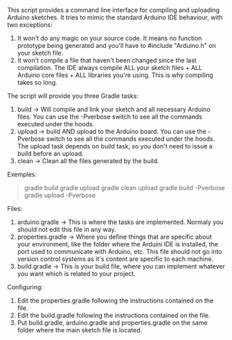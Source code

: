 This script provides a command line interface for compiling and uploading Arduino
sketches. It tries to mimic the standard Arduino IDE behaviour, with two exceptions:
  1. It won't do any magic on your source code. It means no function prototype being
     generated and you'll have to #include "Arduino.h" on your sketch file.
  2. It won't compile a file that haven't been changed since the last compilation. The
     IDE always compile ALL your sketch files + ALL Arduino core files + ALL libraries
     you're using. This is why compiling takes so long.

The script will provide you three Gradle tasks:
  1. build -> Will compile and link your sketch and all necessary Arduino files. You can
     use the -Pverbose switch to see all the commands executed under the hoods.
  2. upload -> build AND upload to the Arduino board. You can use the -Pverbose switch
     to see all the commands executed under the hoods. The upload task depends on build
     task, so you don't need to issue a build before an upload.
  3. clean -> Clean all the files generated by the build.

Exemples:
> gradle build
> gradle upload
> gradle clean upload
> gradle build -Pverbose
> gradle upload -Pverbose

Files:
  1. arduino.gradle -> This is where the tasks are implemented. Normaly you should not
     edit this file in any way.
  2. properties.gradle -> Where you define things that are specific about your
     environment, like the folder where the Arduini IDE is installed, the port used to
     communicate with Arduino, etc. This file should not go into version control systems
     as it's content are specific to each machine.
  3. build.gradle -> This is your build file, where you can implement whatever you want
     which is related to your project.

Configuring:
  1. Edit the properties.gradle following the instructions contained on the file.
  2. Edit the build.gradle following the instructions contained on the file.
  3. Put build.gradle, arduino.gradle and properties.gradle on the same folder where the
     main sketch file is located.